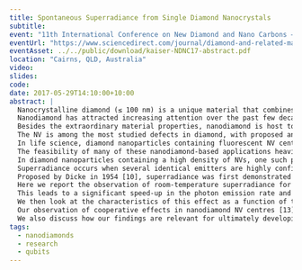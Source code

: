 ```yaml
---
title: Spontaneous Superradiance from Single Diamond Nanocrystals
subtitle:
event: "11th International Conference on New Diamond and Nano Carbons – NDNC 2017"
eventUrl: "https://www.sciencedirect.com/journal/diamond-and-related-materials/special-issue/10RX8NC3SNS"
eventAsset: ../../public/download/kaiser-NDNC17-abstract.pdf
location: "Cairns, QLD, Australia"
video: 
slides: 
code:
date: 2017-05-29T14:10:00+10:00
abstract: |
  Nanocrystalline diamond (≤ 100 nm) is a unique material that combines the extreme physical and optical properties of diamond with the high surface area and chemical reactivity of nanomaterials. 
  Nanodiamond has attracted increasing attention over the past few decades due to its striking potential for applications in nanotechnology. 
  Besides the extraordinary material properties, nanodiamond is host to a large variety of fluorescent color centres [1], including the nitrogen-vacancy (NV) centre. 
  The NV is among the most studied defects in diamond, with proposed and realized applications in quantum optics [2], quantum information [3, 4, 5] and ultra-high resolution sensing [6, 7]. 
  In life science, diamond nanoparticles containing fluorescent NV centres are also used as non-toxic bio-labels for biomedical imaging and drug-delivery [8, 9]. 
  The feasibility of many of these nanodiamond-based applications heavily relies on the spin and optical properties of the centre. 
  In diamond nanoparticles containing a high density of NVs, one such property is called superradiance. 
  Superradiance occurs when several identical emitters are highly confined in space ($~V<<λ^3~$) and become coherent with each other. 
  Proposed by Dicke in 1954 [10], superradiance was first demonstrated in a limited sense in hydrogen fluoride gas [11] and later in quantum dots [12]. 
  Here we report the observation of room-temperature superradiance for single nanodiamonds containing ∼ 103 NV centres in a single crystal. 
  This leads to a significant speed-up in the photon emission rate and to non-trivial correlations between the emitted photons, which we observe experimentally in our nanodiamond-NV centres. 
  We then look at the characteristics of this effect as a function of the sample temperature. 
  Our observation of cooperative effects in nanodiamond NV centres [13] is the first for a solid-state, room-temperature system meeting the conditions (like physical volume) that were proposed by Dicke. 
  We also discuss how our findings are relevant for ultimately developing diamond-based quantum engineered superradiant systems at room temperature, which could improve efficient photon detection, energy harvesting and quantum metrology.
tags:
  - nanodiamonds
  - research
  - qubits
---
```

